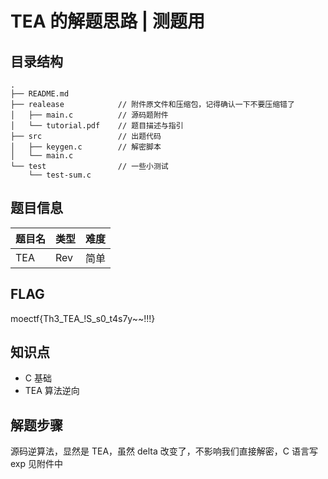 # TEA 的解题思路 | 测题用

## 目录结构

```
.
├── README.md
├── realease            // 附件原文件和压缩包，记得确认一下不要压缩错了
│   ├── main.c          // 源码题附件
│   └── tutorial.pdf    // 题目描述与指引
├── src                 // 出题代码
│   ├── keygen.c        // 解密脚本
│   └── main.c
└── test                // 一些小测试
    └── test-sum.c
```

## 题目信息

| 题目名 | 类型  | 难度  |
| --- | --- | --- |
| TEA | Rev | 简单  |

## FLAG

moectf{Th3_TEA_!S_s0_t4s7y~~!!!}

## 知识点

- C 基础
- TEA 算法逆向

## 解题步骤

源码逆算法，显然是 TEA，虽然 delta 改变了，不影响我们直接解密，C 语言写 exp 见附件中